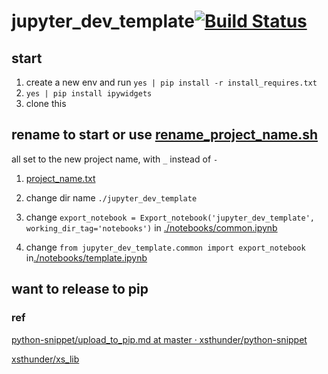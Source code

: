 # jupyter_dev_template[![Build Status](https://travis-ci.com/xsthunder/jupyter_dev_template.svg?branch=master)](https://travis-ci.com/xsthunder/jupyter_dev_template)

## start

1. create a new env and run `yes | pip install -r install_requires.txt`
1. `yes | pip install ipywidgets`
1. clone this

## rename to start or use [rename_project_name.sh](rename_project_name.sh)

all set to the new project name, with `_` instead of `-`

1. [project_name.txt](./config/project_name.txt)

2. change dir name `./jupyter_dev_template`

3. change `export_notebook = Export_notebook('jupyter_dev_template', working_dir_tag='notebooks')` in  [./notebooks/common.ipynb](./notebooks/common.ipynb)

4. change `from jupyter_dev_template.common import export_notebook` in[./notebooks/template.ipynb](./notebooks/template.ipynb)

## want to release to pip 

### ref 

[python-snippet/upload_to_pip.md at master · xsthunder/python-snippet](https://github.com/xsthunder/python-snippet/blob/master/python/upload_to_pip.md)

[xsthunder/xs_lib](https://github.com/xsthunder/xs_lib)
